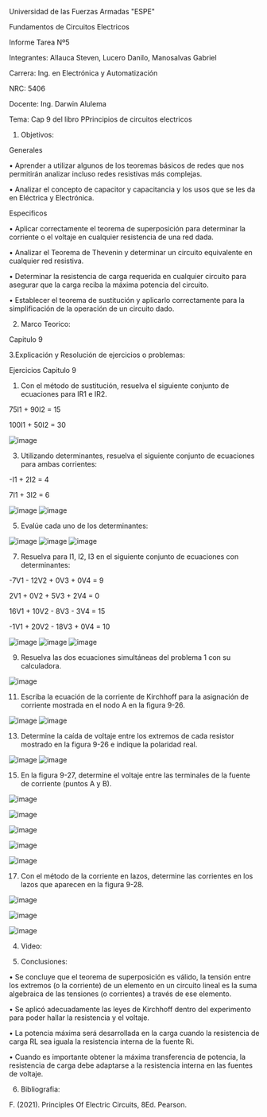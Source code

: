Universidad de las Fuerzas Armadas "ESPE"

Fundamentos de Circuitos Electricos

Informe Tarea Nº5

Integrantes: Allauca Steven, Lucero Danilo, Manosalvas Gabriel

Carrera: Ing. en Electrónica y Automatización

NRC: 5406

Docente: Ing. Darwin Alulema

Tema: Cap 9 del libro PPrincipios de circuitos electricos

1. Objetivos:

Generales

• Aprender a utilizar algunos de los teoremas básicos de redes que nos permitirán analizar incluso redes resistivas más complejas.

• Analizar el concepto de capacitor y capacitancia y los usos que se les da en Eléctrica y Electrónica.

Especificos

• Aplicar correctamente el teorema de superposición para determinar la corriente o el voltaje en cualquier resistencia de una red dada.

• Analizar el Teorema de Thevenin y determinar un circuito equivalente en cualquier red resistiva.

• Determinar la resistencia de carga requerida en cualquier circuito para asegurar que la carga reciba la máxima potencia del circuito.

• Establecer el teorema de sustitución y aplicarlo correctamente para la simplificación de la operación de un circuito dado.


2. Marco Teorico:

Capitulo 9


3.Explicación y Resolución de ejercicios o problemas:

Ejercicios Capitulo 9

1. Con el método de sustitución, resuelva el siguiente conjunto de ecuaciones para IR1 e IR2.

75I1 + 90I2 = 15

100I1 + 50I2 = 30

![image](https://user-images.githubusercontent.com/94025287/148303165-2ea3d0bf-eb4c-4bbe-9fb9-2b49fdc1bf9a.png)

3. Utilizando determinantes, resuelva el siguiente conjunto de ecuaciones para ambas corrientes:

-I1 + 2I2 = 4

7I1 + 3I2 = 6

![image](https://user-images.githubusercontent.com/94025287/148303268-8c02b4a2-b2f0-429a-bb2a-a52b9fe148ed.png)
![image](https://user-images.githubusercontent.com/94025287/148303303-ba9751fb-5e18-495d-b09f-150875fc7ffd.png)

5. Evalúe cada uno de los determinantes:

![image](https://user-images.githubusercontent.com/94025287/148303341-b79eaa63-00aa-4984-a09d-d529d686cb21.png)
![image](https://user-images.githubusercontent.com/94025287/148303402-cc73dc3d-f7ab-4351-8f5a-5a7a21360040.png)
![image](https://user-images.githubusercontent.com/94025287/148303429-e8330483-bb39-4170-a285-7c7913f388b6.png)

7. Resuelva para I1, I2, I3 en el siguiente conjunto de ecuaciones con determinantes:

-7V1 - 12V2 + 0V3 + 0V4 = 9

2V1 + 0V2 + 5V3 + 2V4 = 0

16V1 + 10V2 - 8V3 - 3V4 = 15

-1V1 + 20V2 - 18V3 + 0V4 = 10


![image](https://user-images.githubusercontent.com/94025287/148303492-497a0ad1-e13e-4edc-a9a7-b656b58f064a.png)
![image](https://user-images.githubusercontent.com/94025287/148303550-ec60960a-11ca-410a-9c6a-b982d931ba98.png)
![image](https://user-images.githubusercontent.com/94025287/148303568-5f4f5581-b004-4f87-ac43-aa6bba3a278a.png)


9. Resuelva las dos ecuaciones simultáneas del problema 1 con su calculadora.

![image](https://user-images.githubusercontent.com/94025287/148303662-15cf54c2-e255-4730-9e1e-72131149226a.png)

11. Escriba la ecuación de la corriente de Kirchhoff para la asignación de corriente mostrada en el nodo A
en la figura 9-26.

![image](https://user-images.githubusercontent.com/94025287/148303709-fda3ff7a-031a-4eb2-933d-e2229804de47.png)
![image](https://user-images.githubusercontent.com/94025287/148303747-2e983a67-5500-4635-a27e-499716ee6395.png)

13. Determine la caída de voltaje entre los extremos de cada resistor mostrado en la figura 9-26 e indique
la polaridad real.

![image](https://user-images.githubusercontent.com/94025287/148303709-fda3ff7a-031a-4eb2-933d-e2229804de47.png)
![image](https://user-images.githubusercontent.com/94025287/148303849-e17445cf-08f8-48f1-92aa-553462362da3.png)

15. En la figura 9-27, determine el voltaje entre las terminales de la fuente de corriente (puntos A y B).

![image](https://user-images.githubusercontent.com/94025287/148303882-01d59312-7ce4-4c0b-939c-1b98c9f89149.png)

![image](https://user-images.githubusercontent.com/94025287/148303933-b80a5b91-16cc-4ba1-bf8d-f020bac711e6.png)

![image](https://user-images.githubusercontent.com/94025287/148303915-a224e275-e32f-4845-9450-1a037d5efad6.png)

![image](https://user-images.githubusercontent.com/94025287/148303961-89b88352-39a4-41a6-92d7-32b9ce12255f.png)

![image](https://user-images.githubusercontent.com/94025287/148303990-133d09c3-27fa-400f-97c1-aba1e95898d9.png)

17. Con el método de la corriente en lazos, determine las corrientes en los lazos que aparecen en la figura 9-28.

![image](https://user-images.githubusercontent.com/94025287/148304012-9731014b-127e-4ef6-b63b-424b58fa5660.png)

![image](https://user-images.githubusercontent.com/94025287/148304041-1ddc47da-c472-414b-b259-f2e12ad7c5f3.png)

![image](https://user-images.githubusercontent.com/94025287/148304069-96436b1c-0b63-4fa4-ae3f-0b22ce94434b.png)



 4. Video:


5. Conclusiones:

• Se concluye que el teorema de superposición es válido, la tensión entre los extremos (o la corriente) de un elemento en un circuito lineal es la suma algebraica de las tensiones (o corrientes) a través de ese elemento.

• Se aplicó adecuadamente las leyes de Kirchhoff dentro del experimento para poder hallar la resistencia y el voltaje.

• La potencia máxima será desarrollada en la carga cuando la resistencia de carga RL sea iguala la resistencia interna de la fuente Ri.

• Cuando es importante obtener la máxima transferencia de potencia, la resistencia de carga debe adaptarse a la resistencia interna en las fuentes de voltaje.


6. Bibliografia:

F. (2021). Principles Of Electric Circuits, 8Ed. Pearson.
